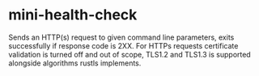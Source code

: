 # mini-health-check

Sends an HTTP(s) request to given command line parameters, exits successfully if response code is 2XX. For HTTPs requests certificate validation is turned off and out of scope, TLS1.2 and TLS1.3 is supported alongside algorithms rustls implements.
